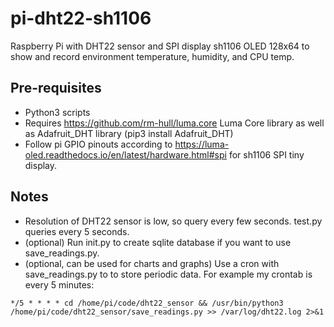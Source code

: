 # pi-dht22-sh1106
Raspberry Pi with DHT22 sensor and SPI display sh1106 OLED 128x64 to show and record environment temperature, humidity, and CPU temp.

## Pre-requisites
- Python3 scripts
- Requires https://github.com/rm-hull/luma.core Luma Core library as well as Adafruit_DHT library (pip3 install Adafruit_DHT)
- Follow pi GPIO pinouts according to https://luma-oled.readthedocs.io/en/latest/hardware.html#spi for sh1106 SPI tiny display.

## Notes
- Resolution of DHT22 sensor is low, so query every few seconds. test.py queries every 5 seconds.
- (optional) Run init.py to create sqlite database if you want to use save_readings.py.
- (optional, can be used for charts and graphs) Use a cron with save_readings.py to to store periodic data. For example my crontab is every 5 minutes: 

`*/5 * * * * cd /home/pi/code/dht22_sensor && /usr/bin/python3 /home/pi/code/dht22_sensor/save_readings.py >> /var/log/dht22.log 2>&1`



